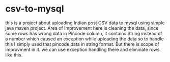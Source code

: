 # csv-to-mysql

this is a project about uploading Indian post CSV data to mysql using simple java maven project.
Area of Improvement here is cleaning the data, since some rows has wrong data in Pincode column, it contains String instead of a number
which caused an exception while uploading the data so to handle this I simply used that pincode data in string format.
But there is scope of improvment in it. we can use exception handling there and eliminate rows like this.

